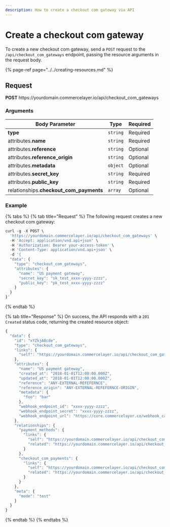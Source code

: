 ```yaml
---
description: How to create a checkout com gateway via API
---
```


# Create a checkout com gateway

To create a new checkout com gateway, send a `POST` request to the `/api/checkout_com_gateways` endpoint, passing the resource arguments in the request body.

{% page-ref page="../../creating-resources.md" %}

## Request

**POST** https://<i></i>yourdomain.commercelayer.io/api/checkout_com_gateways

### Arguments

| Body Parameter | Type     | Required |
| -------------- | -------- | -------- |
| **type**       | `string` | Required |
| attributes.**name** | `string` | Required |
| attributes.**reference** | `string` | Optional |
| attributes.**reference_origin** | `string` | Optional |
| attributes.**metadata** | `object` | Optional |
| attributes.**secret_key** | `string` | Required |
| attributes.**public_key** | `string` | Required |
| relationships.**checkout_com_payments** | `array` | Optional |

### Example

{% tabs %}
{% tab title="Request" %}
The following request creates a new checkout com gateway:

```javascript
curl -g -X POST \
  'https://yourdomain.commercelayer.io/api/checkout_com_gateways' \
  -H 'Accept: application/vnd.api+json' \
  -H 'Authorization: Bearer your-access-token' \
  -H 'Content-Type: application/vnd.api+json' \
  -d '{
  "data": {
    "type": "checkout_com_gateways",
    "attributes": {
      "name": "US payment gateway",
      "secret_key": "sk_test_xxxx-yyyy-zzzz",
      "public_key": "pk_test_xxxx-yyyy-zzzz"
    }
  }
}'
```
{% endtab %}

{% tab title="Response" %}
On success, the API responds with a `201 Created` status code, returning the created resource object:

```javascript
{
  "data": {
    "id": "xYZkjABcde",
    "type": "checkout_com_gateways",
    "links": {
      "self": "https://yourdomain.commercelayer.io/api/checkout_com_gateways/xYZkjABcde"
    },
    "attributes": {
      "name": "US payment gateway",
      "created_at": "2018-01-01T12:00:00.000Z",
      "updated_at": "2018-01-01T12:00:00.000Z",
      "reference": "ANY-EXTERNAL-REFEFERNCE",
      "reference_origin": "ANY-EXTERNAL-REFEFERNCE-ORIGIN",
      "metadata": {
        "foo": "bar"
      },
      "webhook_endpoint_id": "xxxx-yyyy-zzzz",
      "webhook_endpoint_secret": "xxxx-yyyy-zzzz",
      "webhook_endpoint_url": "https://core.commercelayer.co/webhook_callbacks/checkout_com_gateways/xxxxx"
    },
    "relationships": {
      "payment_methods": {
        "links": {
          "self": "https://yourdomain.commercelayer.io/api/checkout_com_gateways/xYZkjABcde/relationships/payment_methods",
          "related": "https://yourdomain.commercelayer.io/api/checkout_com_gateways/xYZkjABcde/payment_methods"
        }
      },
      "checkout_com_payments": {
        "links": {
          "self": "https://yourdomain.commercelayer.io/api/checkout_com_gateways/xYZkjABcde/relationships/checkout_com_payments",
          "related": "https://yourdomain.commercelayer.io/api/checkout_com_gateways/xYZkjABcde/checkout_com_payments"
        }
      }
    },
    "meta": {
      "mode": "test"
    }
  }
}
```
{% endtab %}
{% endtabs %}


